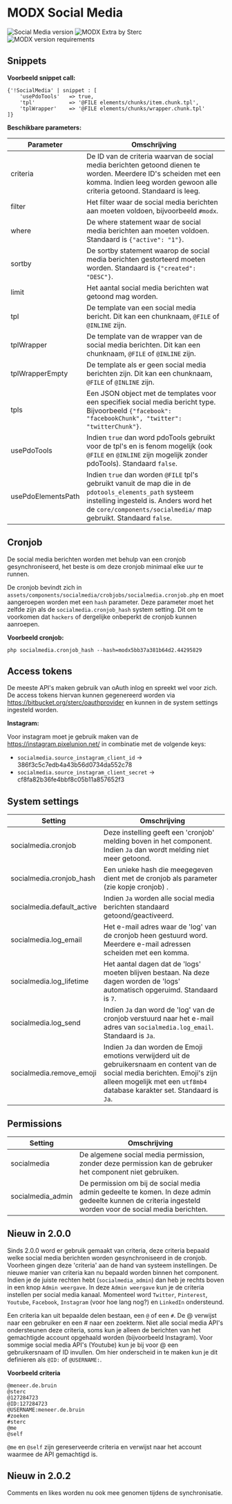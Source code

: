 # MODX Social Media
![Social Media version](https://img.shields.io/badge/version-2.1.0-red.svg) ![MODX Extra by Sterc](https://img.shields.io/badge/checked%20by-Oetzie-blue.svg) ![MODX version requirements](https://img.shields.io/badge/modx%20version%20requirement-2.4%2B-brightgreen.svg)

## Snippets

**Voorbeeld snippet call:**

```
{'!SocialMedia' | snippet : [
    'usePdoTools'   => true,
    'tpl'           => '@FILE elements/chunks/item.chunk.tpl',
    'tplWrapper'    => '@FILE elements/chunks/wrapper.chunk.tpl'
]}
```

**Beschikbare parameters:**

| Parameter                  | Omschrijving                                                                 |
|----------------------------|------------------------------------------------------------------------------|
| criteria                   | De ID van de criteria waarvan de social media berichten getoond dienen te worden. Meerdere ID's scheiden met een komma. Indien leeg worden gewoon alle criteria getoond. Standaard is leeg. |
| filter                     | Het filter waar de social media berichten aan moeten voldoen, bijvoorbeeld `#modx`. |
| where                      | De where statement waar de social media berichten aan moeten voldoen. Standaard is `{"active": "1"}`. |
| sortby                     | De sortby statement waarop de social media berichten gestorteerd moeten worden. Standaard is `{"created": "DESC"}`. |
| limit                      | Het aantal social media berichten wat getoond mag worden. |
| tpl                        | De template van een social media bericht. Dit kan een chunknaam, `@FILE` of `@INLINE` zijn. |
| tplWrapper                 | De template van de wrapper van de social media berichten. Dit kan een chunknaam, `@FILE` of `@INLINE` zijn. |
| tplWrapperEmpty            | De template als er geen social media berichten zijn. Dit kan een chunknaam, `@FILE` of `@INLINE` zijn. |
| tpls                       | Een JSON object met de templates voor een specifiek social media bericht type. Bijvoorbeeld `{"facebook": "facebookChunk", "twitter": "twitterChunk"}`. |
| usePdoTools                | Indien `true` dan word pdoTools gebruikt voor de tpl's en is fenom mogelijk (ook `@FILE` en `@INLINE` zijn mogelijk zonder pdoTools). Standaard `false`. |
| usePdoElementsPath         | Indien `true` dan worden `@FILE` tpl's gebruikt vanuit de map die in de `pdotools_elements_path` systeem instelling ingesteld is. Anders word het de `core/components/socialmedia/` map gebruikt. Standaard `false`. |

## Cronjob

De social media berichten worden met behulp van een cronjob gesynchroniseerd, het beste is om deze cronjob minimaal elke uur te runnen.

De cronjob bevindt zich in `assets/components/socialmedia/crobjobs/socialmedia.cronjob.php` en moet aangeroepen worden met een `hash` parameter. Deze parameter moet het zelfde zijn als de `socialmedia.cronjob_hash` system setting. Dit om te voorkomen dat `hackers` of dergelijke onbeperkt de cronjob kunnen aanroepen.

**Voorbeeld cronjob:**

```
php socialmedia.cronjob_hash --hash=modx5bb37a381b64d2.44295829
```

## Access tokens

De meeste API's maken gebruik van oAuth inlog en spreekt wel voor zich. De access tokens hiervan kunnen gegenereerd worden via https://bitbucket.org/sterc/oauthprovider en kunnen in de system settings ingesteld worden.

**Instagram:**

Voor instagram moet je gebruik maken van de https://instagram.pixelunion.net/ in combinatie met de volgende keys:

- `socialmedia.source_instagram_client_id` -> 386f3c5c7edb4a43b56d0734da552c78
- `socialmedia.source_instagram_client_secret` -> cf8fa82b36fe4bbf8c05b11a857652f3

## System settings

| Setting                    | Omschrijving                                                                 |
|----------------------------|------------------------------------------------------------------------------|
| socialmedia.cronjob        | Deze instelling geeft een 'cronjob' melding boven in het component. Indien `Ja` dan wordt melding niet meer getoond. |
| socialmedia.cronjob_hash   | Een unieke hash die meegegeven dient met de cronjob als parameter (zie kopje cronjob) . |
| socialmedia.default_active | Indien `Ja` worden alle social media berichten standaard getoond/geactiveerd. |
| socialmedia.log_email      | Het e-mail adres waar de 'log' van de cronjob heen gestuurd word. Meerdere e-mail adressen scheiden met een komma. |
| socialmedia.log_lifetime   | Het aantal dagen dat de 'logs' moeten blijven bestaan. Na deze dagen worden de 'logs' automatisch opgeruimd. Standaard is `7`. |
| socialmedia.log_send       | Indien `Ja` dan word de 'log' van de cronjob verstuurd naar het e-mail adres van `socialmedia.log_email`. Standaard is `Ja`. |
| socialmedia.remove_emoji   | Indien `Ja` dan worden de Emoji emotions verwijderd uit de gebruikersnaam en content van de social media berichten. Emoji's zijn alleen mogelijk met een `utf8mb4` database karakter set. Standaard is `Ja`. |

## Permissions

| Setting                    | Omschrijving                                                                 |
|----------------------------|------------------------------------------------------------------------------|
| socialmedia                | De algemene social media permission, zonder deze permission kan de gebruker het component niet gebruiken. |
| socialmedia_admin          | De permission om bij de social media admin gedeelte te komen. In deze admin gedeelte kunnen de criteria ingesteld worden voor de social media berichten. |

## Nieuw in 2.0.0

Sinds 2.0.0 word er gebruik gemaakt van criteria, deze criteria bepaald welke social media berichten worden gesynchroniseerd in de cronjob. Voorheen gingen deze 'criteria' aan de hand van systeem instellingen. De nieuwe manier van criteria kan nu bepaald worden binnen het component. Indien je de juiste rechten hebt (`socialmedia_admin`) dan heb je rechts boven in een knop `Admin weergave`.
In deze `Admin weergave` kun je de criteria instellen per social media kanaal. Momenteel word `Twitter`, `Pinterest`, `Youtube`, `Facebook`, `Instagram` (voor hoe lang nog?) en `LinkedIn` ondersteund.

Een criteria kan uit bepaalde delen bestaan, een `@` of een `#`. De @ verwijst naar een gebruiker en een # naar een zoekterm. Niet alle social media API's ondersteunen deze criteria, soms kun je alleen de berichten van het gemachtigde account opgehaald worden (bijvoorbeeld Instagram). Voor sommige social media API\'s (Youtube) kun je bij voor @ een gebruikersnaam of ID invullen. Om hier onderscheid in te maken kun je dit definieren als `@ID:` of `@USERNAME:`.

**Voorbeeld criteria**

```
@meneer.de.bruin
@sterc
@127284723
@ID:127284723
@USERNAME:meneer.de.bruin
#zoeken
#sterc
@me
@self
```

`@me` en `@self` zijn gereserveerde criteria en verwijst naar het account waarmee de API gemachtigd is.

## Nieuw in 2.0.2

Comments en likes worden nu ook mee genomen tijdens de synchronisatie.